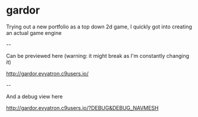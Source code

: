 # gardor

Trying out a new portfolio as a top down 2d game, I quickly got into creating an actual game engine

--

Can be previewed here (warning: it might break as I'm constantly changing it)

http://gardor.evyatron.c9users.io/

--

And a debug view here

http://gardor.evyatron.c9users.io/?DEBUG&DEBUG_NAVMESH
